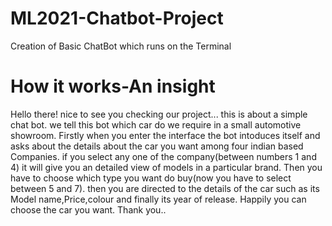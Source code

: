 # ML2021-Chatbot-Project
Creation of Basic ChatBot which runs on the Terminal
# How it works-An insight 
Hello there! nice to see you checking our project... this is about a simple chat bot. we tell this bot which car do we require in a small automotive showroom.
Firstly when you enter the interface the bot intoduces itself and asks about the details about the car you want among four indian based Companies.
if you select any one of the company(between numbers 1 and 4) it will give you an detailed view of models in a particular brand. Then you have to choose which type you want do buy(now you have to select between 5 and 7).
then you are directed to the details of the car such as its Model name,Price,colour and finally its year of release.
Happily you can choose the car you want.
Thank you..
